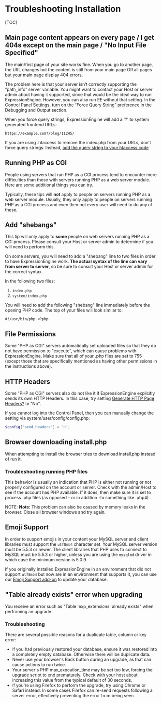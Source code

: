 <!--
    This source file is part of the open source project
    ExpressionEngine User Guide (https://github.com/ExpressionEngine/ExpressionEngine-User-Guide)

    @link      https://expressionengine.com/
    @copyright Copyright (c) 2003-2020, Packet Tide, LLC (https://ellislab.com)
    @license   https://expressionengine.com/license Licensed under Apache License, Version 2.0
-->

# Troubleshooting Installation

[TOC]

## Main page content appears on every page / I get 404s except on the main page / "No Input File Specified"

The main/first page of your site works fine. When you go to another page, the URL changes but the content is still from your main page OR all pages but your main page display 404 errors.

The problem here is that your server isn’t correctly supporting the ”path_info” server variable. You might want to contact your Host or server admin about having it supported, since that would be the ideal way to run ExpressionEngine. However, you can also run EE without that setting. In the Control Panel Settings, turn on the “Force Query String” preference in the Debugging and Output section.

When you force query strings, ExpressionEngine will add a '?' to system generated frontend URLs:

    https://example.com?/blog/11245/

If you are using .htaccess to remove the index.php from your URLs, don't force query strings. Instead, [add the query string to your htaccess code](installation/best-practices.md#removing-indexphp-from-your-urls)

## Running PHP as CGI

People using servers that run PHP as a CGI process tend to encounter more difficulties than those with servers running PHP as a web server module. Here are some additional things you can try.

Typically, these tips will **not** apply to people on servers running PHP as a web server module. Usually, they only apply to people on servers running PHP as a CGI process and even then not every user will need to do any of these.

## Add "shebangs"

This tip will only apply to **some** people on web servers running PHP as a CGI process. Please consult your Host or server admin to determine if you will need to perform this.

On some servers, you will need to add a "shebang" line to two files in order to have ExpressionEngine work. **The actual syntax of the line can vary from server to server**, so be sure to consult your Host or server admin for the correct syntax.

In the following two files:

1. `index.php`
2. `system/index.php`

You will need to add the following "shebang" line immediately before the opening PHP code. The top of your files will look similar to:

    #!/usr/bin/php <?php

## File Permissions

Some "PHP as CGI" servers automatically set uploaded files so that they do not have permission to "execute", which can cause problems with ExpressionEngine. Make sure that all of your .php files are set to 755 (except those that are specifically mentioned as having other permissions in the instructions above).

## HTTP Headers

Some "PHP as CGI" servers also do not like it if ExpressionEngine explicitly sends its own HTTP Headers. In this case, try setting [Generate HTTP Page Headers?](control-panel/settings/debug-output.md) to "No".

If you cannot log into the Control Panel, then you can manually change the setting via system/user/config/config.php:

```php
$config['send_headers'] = 'n';
```

## Browser downloading install.php

When attempting to install the browser tries to download install.php instead of run it.

### Troubleshooting running PHP files

This behavior is usually an indication that PHP is either not running or not properly configured on the account or server. Check with the admin/Host to see if the account has PHP available. If it does, then make sure it is set to process .php files (as opposed - or in addition -to something like .php4).

NOTE: **Note:** This problem can also be caused by memory leaks in the browser. Close all browser windows and try again.

## Emoji Support

In order to support emojis in your content your MySQL server and client libraries must support the `utf8mb4` character set. Your MySQL server version must be 5.5.3 or newer. The client libraries that PHP uses to connect to MySQL must be 5.5.3 or higher, unless you are using the `mysqlnd` driver in which case the minimum version is 5.0.9.

If you originally installed ExpressionEngine in an environment that did not support `utf8mb4` but now are in an environment that supports it, you can use our [Emoji Support add-on](https://github.com/ellislab/emoji-support) to update your database.

## "Table already exists" error when upgrading

You receive an error such as "Table 'exp_extensions' already exists" when performing an upgrade.

### Troubleshooting

There are several possible reasons for a duplicate table, column or key error:

- If you had previously restored your database, ensure it was restored into a completely empty database. Otherwise there will be duplicate data.
- Never use your browser's Back button during an upgrade, as that can cause actions to run twice.
- Your server's PHP max_execution_time may be set too low, forcing the upgrade script to end prematurely. Check with your host about increasing this value from the typical default of 30 seconds.
- If you're using Firefox to perform the upgrade, try using Chrome or Safari instead. In some cases Firefox can re-send requests following a server error, effectively preventing the error from being seen.
